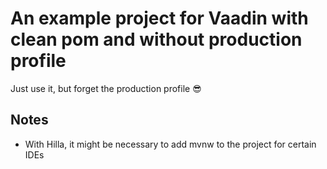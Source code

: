 # An example project for Vaadin with clean pom and without production profile

Just use it, but forget the production profile 😎

## Notes

 * With Hilla, it might be necessary to add mvnw to the project for certain IDEs
